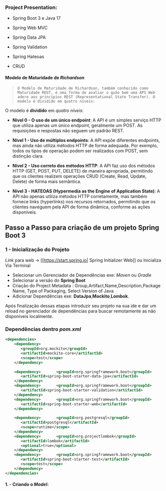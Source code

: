 ### Project Presentation: 
- Spring Boot 3  e Java 17
- Spring Web MVC
- Spring Data JPA 
- Spring Validation
- Spring Hateoas

- CRUD 

#### Modelo de Maturidade de *Richardson*
 >`O Modelo de Maturidade de Richardson, também conhecido como Maturidade REST, é uma forma de avaliar o quão bem uma API Web adere aos princípios REST (Representational State Transfer). O modelo é dividido em quatro níveis:`
 
 O modelo é **dividido** em *quatro níveis*:

- **Nível 0 - O uso de um único endpoint**: A API é um simples serviço HTTP que utiliza apenas um único endpoint, geralmente um POST. As requisições e respostas não seguem um padrão REST.
    
- **Nível 1 - Uso de múltiplos endpoints**: A API expõe diferentes endpoints, mas ainda não utiliza métodos HTTP de forma adequada. Por exemplo, todos os tipos de operação podem ser realizados com POST, sem distinção clara.
    
- **Nível 2 - Uso correto dos métodos HTTP**: A API faz uso dos métodos HTTP (GET, POST, PUT, DELETE) de maneira apropriada, permitindo que os clientes realizem operações CRUD (Create, Read, Update, Delete) de forma mais semântica.
    
- **Nível 3 - HATEOAS (Hypermedia as the Engine of Application State)**: A API não apenas utiliza métodos HTTP corretamente, mas também fornece links (hyperlinks) nos recursos retornados, permitindo que os clientes naveguem pela API de forma dinâmica, conforme as ações disponíveis.

## Passo a Passo para criação de um projeto Spring Boot 3
### 1 - Inicialização do Projeto
*Link* para web
-> [[https://start.spring.io| Spring Initializer Web]]
ou 
Inicializa Via Terminal

- Selecionar um Gerenciador de Dependências exe: *Maven* ou *Gradle*
- Selecionar a versão do **Spring Boot**
- Criação do Project Metadata : Group,Artifact,Name,Description,Package Name, Type of Packaging, Select Version of Java
- Adicionar Dependências exe: **DataJpa**,**Mockito**,**Lombok**.

Após finalização dessas etapas introduzir seu projeto na sua ide e dar um reload no gerenciador de dependências para buscar remotamente as não disponíveis localmente.

### Dependências dentro *pom.xml*

```xml
<dependencies>  
    <dependency>  
       <groupId>org.mockito</groupId>  
       <artifactId>mockito-core</artifactId>  
       <scope>test</scope>  
    </dependency>  
  
    <dependency>       <groupId>org.springframework.boot</groupId>  
       <artifactId>spring-boot-starter-data-jpa</artifactId>  
    </dependency>  
    <dependency>       <groupId>org.springframework.boot</groupId>  
       <artifactId>spring-boot-starter-validation</artifactId>  
    </dependency>  
    <dependency>       <groupId>org.springframework.boot</groupId>  
       <artifactId>spring-boot-starter-web</artifactId>  
    </dependency>  
  
    <dependency>       <groupId>org.postgresql</groupId>  
       <artifactId>postgresql</artifactId>  
       <scope>runtime</scope>  
    </dependency>  
    <dependency>       <groupId>org.projectlombok</groupId>  
       <artifactId>lombok</artifactId>  
       <optional>true</optional>  
    </dependency>  
    <dependency>       <groupId>org.springframework.boot</groupId>  
       <artifactId>spring-boot-starter-test</artifactId>  
       <scope>test</scope>  
    </dependency>  
</dependencies>
```

#### 1. - Criando o *Model*:

